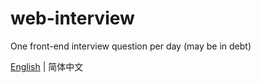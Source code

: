 # web-interview

One front-end interview question per day (may be in debt)

[English](./README.md) | 简体中文
